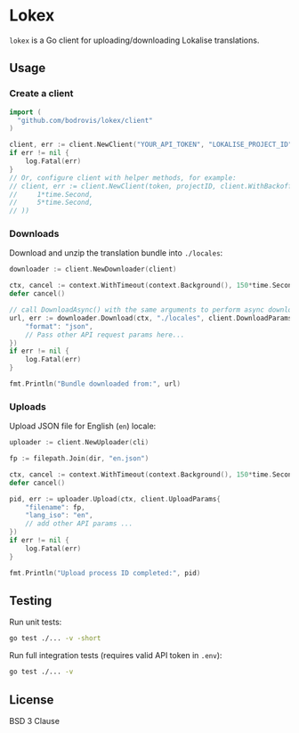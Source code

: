 # Lokex

`lokex` is a Go client for uploading/downloading Lokalise translations.

## Usage

### Create a client

```go
import (
  "github.com/bodrovis/lokex/client"
)

client, err := client.NewClient("YOUR_API_TOKEN", "LOKALISE_PROJECT_ID", nil)
if err != nil {
    log.Fatal(err)
}
// Or, configure client with helper methods, for example:
// client, err := client.NewClient(token, projectID, client.WithBackoff(
//     1*time.Second,
//     5*time.Second,
// ))
```

### Downloads

Download and unzip the translation bundle into `./locales`:

```go
downloader := client.NewDownloader(client)

ctx, cancel := context.WithTimeout(context.Background(), 150*time.Second)
defer cancel()

// call DownloadAsync() with the same arguments to perform async download
url, err := downloader.Download(ctx, "./locales", client.DownloadParams{
    "format": "json",
    // Pass other API request params here...
})
if err != nil {
    log.Fatal(err)
}

fmt.Println("Bundle downloaded from:", url)
```

### Uploads

Upload JSON file for English (`en`) locale:

```go
uploader := client.NewUploader(cli)

fp := filepath.Join(dir, "en.json")

ctx, cancel := context.WithTimeout(context.Background(), 150*time.Second)
defer cancel()

pid, err := uploader.Upload(ctx, client.UploadParams{
    "filename": fp,
    "lang_iso": "en",
    // add other API params ...
})
if err != nil {
    log.Fatal(err)
}

fmt.Println("Upload process ID completed:", pid)
```

## Testing

Run unit tests:

```bash
go test ./... -v -short
```

Run full integration tests (requires valid API token in `.env`):

```bash
go test ./... -v
```

## License

BSD 3 Clause
